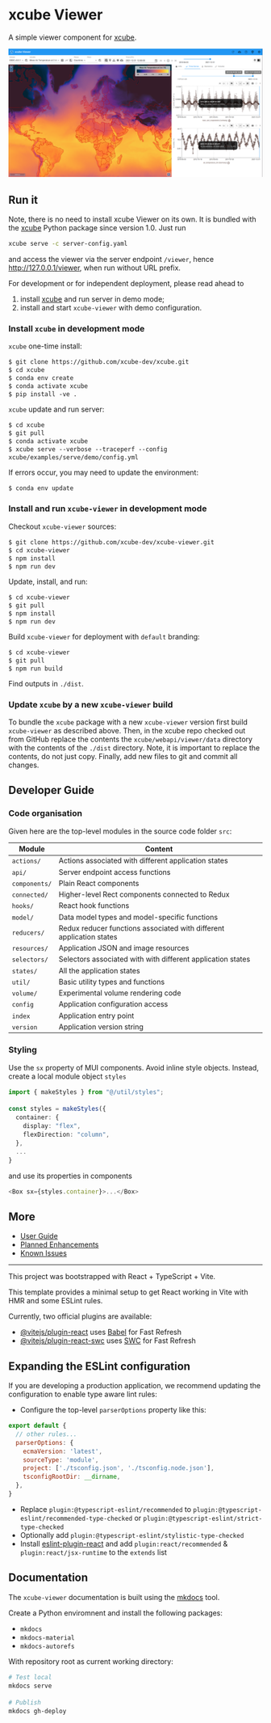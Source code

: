 # xcube Viewer

A simple viewer component for [xcube](https://xcube.readthedocs.io/).

![xcube-viewer](./docs/assets/images/xcube-viewer.png)

## Run it

Note, there is no need to install xcube Viewer on its own.
It is bundled with the [xcube](https://github.com/xcube-dev/xcube)
Python package since version 1.0. Just run
```bash
xcube serve -c server-config.yaml
```
and access the viewer via the server endpoint `/viewer`,
hence http://127.0.0.1/viewer, when run without URL prefix.

For development or for independent deployment, please read ahead to

1. install [xcube](https://github.com/xcube-dev/xcube) and run server in demo mode;
2. install and start `xcube-viewer` with demo configuration.

### Install `xcube` in development mode

`xcube` one-time install:

    $ git clone https://github.com/xcube-dev/xcube.git
    $ cd xcube
    $ conda env create
    $ conda activate xcube
    $ pip install -ve .  

`xcube` update and run server:

    $ cd xcube
    $ git pull
    $ conda activate xcube  
    $ xcube serve --verbose --traceperf --config xcube/examples/serve/demo/config.yml  

If errors occur, you may need to update the environment:

    $ conda env update

### Install and run `xcube-viewer` in development mode

Checkout `xcube-viewer` sources:

    $ git clone https://github.com/xcube-dev/xcube-viewer.git
    $ cd xcube-viewer
    $ npm install
    $ npm run dev

Update, install, and run:

    $ cd xcube-viewer
    $ git pull
    $ npm install
    $ npm run dev

Build `xcube-viewer` for deployment with `default` branding:

    $ cd xcube-viewer
    $ git pull
    $ npm run build

Find outputs in `./dist`.

### Update `xcube` by a new `xcube-viewer` build

To bundle the `xcube` package with a new `xcube-viewer` version first build 
`xcube-viewer` as described above.
Then, in the xcube repo checked out from GitHub replace the contents the 
`xcube/webapi/viewer/data` directory with the contents of the `./dist` 
directory. Note, it is important to replace the contents, 
do not just copy. 
Finally, add new files to git and commit all changes.  


## Developer Guide

### Code organisation

Given here are the top-level modules in the source code folder `src`:

| Module        | Content                                                              |
|---------------|----------------------------------------------------------------------|
| `actions/`    | Actions associated with different application states                 |
| `api/`        | Server endpoint access functions                                     |
| `components/` | Plain React components                                               |
| `connected/`  | Higher-level Rect components connected to Redux                      |
| `hooks/`      | React hook functions                                                 |
| `model/`      | Data model types and model-specific functions                        |
| `reducers/`   | Redux reducer functions associated with different application states |
| `resources/`  | Application JSON and image resources                                 |
| `selectors/`  | Selectors associated with with different application states          |
| `states/`     | All the application states                                           |
| `util/`       | Basic utility types and functions                                    |
| `volume/`     | Experimental volume rendering code                                   |
| `config`      | Application configuration access                                     |
| `index`       | Application entry point                                              |
| `version`     | Application version string                                           |


### Styling

Use the `sx` property of MUI components. Avoid inline style objects. Instead,
create a local module object `styles` 

```typescript
import { makeStyles } from "@/util/styles";

const styles = makeStyles({
  container: {
    display: "flex",
    flexDirection: "column",
  },
  ...
}
```

and use its properties in components

```typescript
<Box sx={styles.container}>...</Box>
```

## More

* [User Guide](https://xcube-dev.github.io/xcube-viewer/)
* [Planned Enhancements](https://github.com/xcube-dev/xcube-viewer/labels/enhancement)
* [Known Issues](https://github.com/xcube-dev/xcube-viewer/labels/bug)

--- 

This project was bootstrapped with React + TypeScript + Vite.

This template provides a minimal setup to get React working in Vite with HMR and some ESLint rules.

Currently, two official plugins are available:

- [@vitejs/plugin-react](https://github.com/vitejs/vite-plugin-react/blob/main/packages/plugin-react/README.md) uses [Babel](https://babeljs.io/) for Fast Refresh
- [@vitejs/plugin-react-swc](https://github.com/vitejs/vite-plugin-react-swc) uses [SWC](https://swc.rs/) for Fast Refresh

## Expanding the ESLint configuration

If you are developing a production application, we recommend updating the configuration to enable type aware lint rules:

- Configure the top-level `parserOptions` property like this:

```js
export default {
  // other rules...
  parserOptions: {
    ecmaVersion: 'latest',
    sourceType: 'module',
    project: ['./tsconfig.json', './tsconfig.node.json'],
    tsconfigRootDir: __dirname,
  },
}
```

- Replace `plugin:@typescript-eslint/recommended` to `plugin:@typescript-eslint/recommended-type-checked` or `plugin:@typescript-eslint/strict-type-checked`
- Optionally add `plugin:@typescript-eslint/stylistic-type-checked`
- Install [eslint-plugin-react](https://github.com/jsx-eslint/eslint-plugin-react) and add `plugin:react/recommended` & `plugin:react/jsx-runtime` to the `extends` list


## Documentation

The `xcube-viewer` documentation is built using the [mkdocs](https://www.mkdocs.org/) tool.

Create a Python enviromnent and install the following packages:
- ``mkdocs``
- ``mkdocs-material``
- ``mkdocs-autorefs``

With repository root as current working directory:

```bash
# Test local
mkdocs serve

# Publish
mkdocs gh-deploy
```